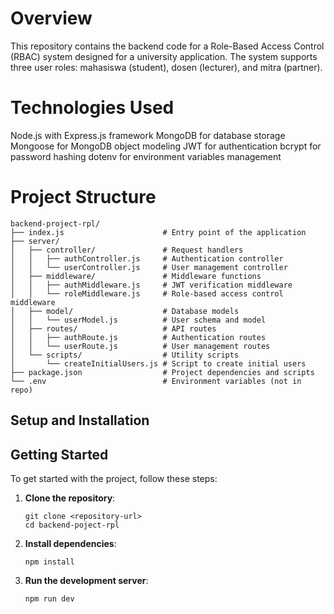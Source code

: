 # Overview
This repository contains the backend code for a Role-Based Access Control (RBAC) system designed for a university application. The system supports three user roles: mahasiswa (student), dosen (lecturer), and mitra (partner).

# Technologies Used
Node.js with Express.js framework
MongoDB for database storage
Mongoose for MongoDB object modeling
JWT for authentication
bcrypt for password hashing
dotenv for environment variables management

# Project Structure
```
backend-project-rpl/
├── index.js                      # Entry point of the application
├── server/
│   ├── controller/               # Request handlers
│   │   ├── authController.js     # Authentication controller
│   │   └── userController.js     # User management controller
│   ├── middleware/               # Middleware functions
│   │   ├── authMiddleware.js     # JWT verification middleware
│   │   └── roleMiddleware.js     # Role-based access control middleware
│   ├── model/                    # Database models
│   │   └── userModel.js          # User schema and model
│   ├── routes/                   # API routes
│   │   ├── authRoute.js          # Authentication routes
│   │   └── userRoute.js          # User management routes
│   └── scripts/                  # Utility scripts
│       └── createInitialUsers.js # Script to create initial users
├── package.json                  # Project dependencies and scripts
└── .env                          # Environment variables (not in repo)
```
## Setup and Installation
## Getting Started

To get started with the project, follow these steps:

1. **Clone the repository**:
   ```
   git clone <repository-url>
   cd backend-poject-rpl
   ```

2. **Install dependencies**:
   ```
   npm install
   ```

3. **Run the development server**:
   ```
   npm run dev
   ```
